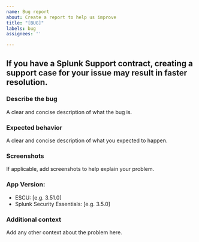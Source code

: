 ```yaml
---
name: Bug report
about: Create a report to help us improve
title: "[BUG]"
labels: bug
assignees: ''

---
```


## **If you have a Splunk Support contract, creating a support case for your issue may result in faster resolution.**


### **Describe the bug**
A clear and concise description of what the bug is.

### **Expected behavior**
A clear and concise description of what you expected to happen.

### **Screenshots**
If applicable, add screenshots to help explain your problem.

### **App Version:**
 - ESCU: [e.g. 3.51.0]
 - Splunk Security Essentials: [e.g. 3.5.0]

### **Additional context**
Add any other context about the problem here.
